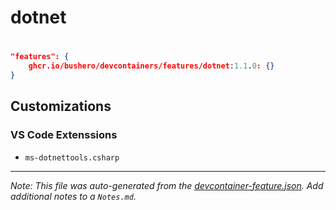 # dotnet

# 

```json
"features": {
    ghcr.io/bushero/devcontainers/features/dotnet:1.1.0: {}
}
```

## Customizations

### VS Code Extenssions

- `ms-dotnettools.csharp`

---

_Note: This file was auto-generated from the [devcontainer-feature.json](/features/src/dotnet/devcontainer-feature.json). Add additional notes to a `Notes.md`._
